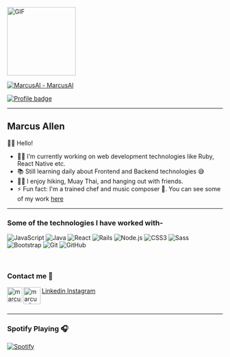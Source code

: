 


<img align="top" alt="GIF" height="160px" src="https://media.giphy.com/media/LjPYqJdZjMl7G/giphy.gif" />

<!-- <img align="right" src="http://estruyf-github.azurewebsites.net/api/VisitorHit?user=Bgstatic&repo=Bgstatic&countColorcountColor&countColor=%237B1E7B"/> -->

<div align="left">

[![MarcusAl - MarcusAl](https://img.shields.io/static/v1?label=MarcusAl&message=Repositories&color=blue&logo=github)](https://github.com/MarcusAl?tab=repositories)
    
[![Profile badge](https://www.codewars.com/users/MarcusAl/badges/large)](https://www.codewars.com/users/MarcusAl)

</div>


---

## Marcus Allen 

👋🏼 Hello! 

- 👨‍💻 I’m currently working on web development technologies like Ruby, React Native etc.
- 📚 Still learning daily about Frontend and Backend technologies 😅
- 💪🏼 I enjoy hiking, Muay Thai, and hanging out with friends.
- ⚡ Fun fact: I'm a trained chef and music composer 🎱. You can see some of my work [here](https://www.youtube.com/channel/UCOJLc_BTPc2Yq8sJxDOCsog)

---

<!-- <div align="center">
    Here are some of my GitHub stats:
    <br>
    <img src="https://github-readme-stats.vercel.app/api?username=marcusal&show_icons=true&theme=radical&title_color=37B256&icon_color=37B256&count_private=true&hide_title=true&show_owner=true&hide_border=true&hide=commits,contribs">
    <br>
    Not including Private Repositories
</div> -->

### Some of the technologies I have worked with-</br>

![JavaScript](https://img.shields.io/badge/-JavaScript-%23F7DF1C?style=flat-square&logo=javascript&logoColor=000000&labelColor=%23F7DF1C&color=%23FFCE5A)
![Java](https://img.shields.io/badge/-Java-%23F7DF1C?style=flat-square&logo=java&logoColor=000000&labelColor=%23F7DF1C&color=%23FFCE5A)
![React](https://img.shields.io/badge/-ReactNative-%23F7DF1C?style=flat-square&logo=react&logoColor=000000&labelColor=%23F7DF1C&color=%23FFCE5A)
![Rails](https://img.shields.io/badge/-Rails-61DAFB?style=flat-square&logo=rails&logoColor=ffffff)
![Node.js](https://img.shields.io/badge/-Node.js-61DAFB?style=flat-square&logo=javascript&logoColor=000000&labelColor=%23F7DF1C&color=%23FFCE5A)
![CSS3](https://img.shields.io/badge/-CSS3-%231572B6?style=flat-square&logo=css3)
![Sass](https://img.shields.io/badge/-Sass-%23CC6699?style=flat-square&logo=sass&logoColor=ffffff)
![Bootstrap](https://img.shields.io/badge/-Bootstrap-563D7C?style=flat-square&logo=Bootstrap)
![Git](https://img.shields.io/badge/-Git-%23F05032?style=flat-square&logo=git&logoColor=%23ffffff)
![GitHub](https://img.shields.io/badge/-GitHub-181717?style=flat-square&logo=github)

<br/>


### Contact me 📝

    
<img align="left" alt="marcus | LinkedIn" width="35px" src="https://i.pinimg.com/originals/de/b4/6f/deb46f02a59e3b3a2aa58fac16290d63.gif" /> [Linkedin ](https://www.linkedin.com/in/marcusa999/)
<img align="left" alt="marcus | Instagram" width="40px" src="https://thumbs.gfycat.com/OrnateOrneryFoal-max-1mb.gif" /> [Instagram](https://www.instagram.com/marc_grant66/)

<br />

---

<!-- <img align="right" alt="GIF" height="160px" src="https://media.giphy.com/media/7srpeY4TZMrO8/giphy.gif" /> -->

### Spotify Playing 🎧

[![Spotify](https://novatorem.bgstatic.vercel.app/api/spotify)](https://open.spotify.com/playlist/4pFBftw1v1973rAJ89iKEq)
